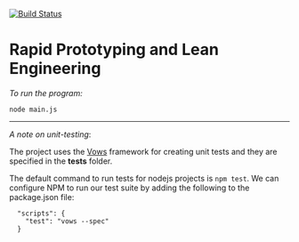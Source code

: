 [![Build Status](https://travis-ci.org/pranaypareek/hello-world.svg?branch=master)](https://travis-ci.org/pranaypareek/hello-world)

# Rapid Prototyping and Lean Engineering

*To run the program:*

`node main.js`

-------

*A note on unit-testing*:

The project uses the [Vows](http://vowsjs.org/) framework for creating unit tests and they are specified in the **tests** folder.

The default command to run tests for nodejs projects is `npm test`. We can configure NPM to run our test suite by adding the following to the package.json file:

```
  "scripts": {
    "test": "vows --spec"
  }
```
